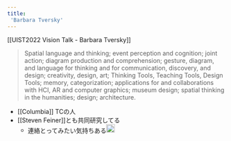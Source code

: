 ```yaml
---
title:
 'Barbara Tversky'
---
```


[[UIST2022 Vision Talk - Barbara Tversky]]
> Spatial language and thinking; event perception and cognition; joint action; diagram production and comprehension; gesture, diagram, and language for thinking and for communication, discovery, and design; creativity, design, art; Thinking Tools, Teaching Tools, Design Tools; memory, categorization; applications for and collaborations with HCI, AR and computer graphics; museum design; spatial thinking in the humanities; design; architecture.

- [[Columbia]] TCの人
- [[Steven Feiner]]とも共同研究してる
    - 連絡とってみたい気持ちある<img src='https://scrapbox.io/api/pages/blu3mo-public/blu3mo/icon' alt='blu3mo.icon' height="19.5"/>
